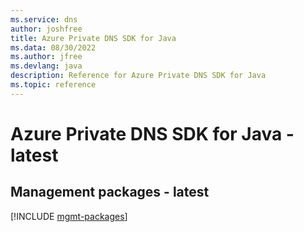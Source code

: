 ```yaml
---
ms.service: dns
author: joshfree
title: Azure Private DNS SDK for Java
ms.data: 08/30/2022
ms.author: jfree
ms.devlang: java
description: Reference for Azure Private DNS SDK for Java
ms.topic: reference
---
```

# Azure Private DNS SDK for Java - latest

## Management packages - latest
[!INCLUDE [mgmt-packages](private-dns-mgmt-index.md)]